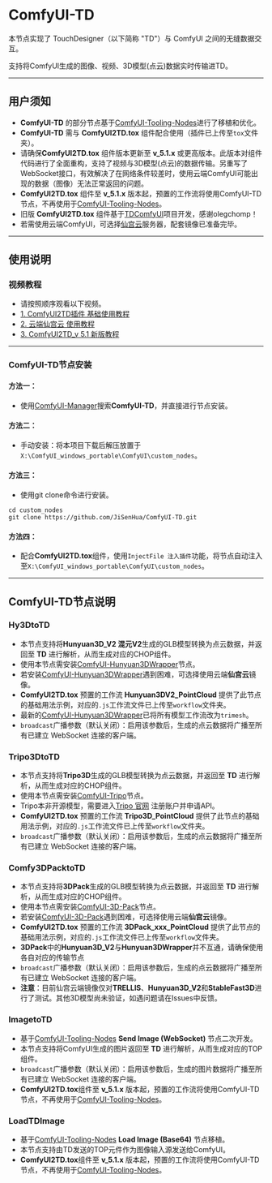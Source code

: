 # ComfyUI-TD

本节点实现了 TouchDesigner（以下简称 "TD"）与 ComfyUI 之间的无缝数据交互。

支持将ComfyUI生成的图像、视频、3D模型(点云)数据实时传输进TD。

---

## 用户须知
- **ComfyUI-TD** 的部分节点基于[ComfyUI-Tooling-Nodes](https://github.com/Acly/comfyui-tooling-nodes/tree/main)进行了移植和优化。
- **ComfyUI-TD** 需与 **ComfyUI2TD.tox** 组件配合使用（插件已上传至`tox`文件夹）。  
- 请确保**ComfyUI2TD.tox** 组件版本更新至 **v_5.1.x** 或更高版本。此版本对组件代码进行了全面重构，支持了视频与3D模型(点云)的数据传输。另重写了WebSocket接口，有效解决了在网络条件较差时，使用云端ComfyUI可能出现的数据（图像）无法正常返回的问题。   
- **ComfyUI2TD.tox** 组件至 **v_5.1.x** 版本起，预置的工作流将使用ComfyUI-TD节点，不再使用于[ComfyUI-Tooling-Nodes](https://github.com/Acly/comfyui-tooling-nodes/tree/main)。
- 旧版 **ComfyUI2TD.tox** 组件基于[TDComfyUI](https://github.com/olegchomp/TDComfyUI)项目开发，感谢olegchomp！
- 若需使用云端ComfyUI，可选择[仙宫云](https://github.com/Acly/comfyui-tooling-nodes/tree/main)服务器，配套镜像已准备完毕。
  
---


## 使用说明
### 视频教程
- 请按照顺序观看以下视频。
- [1. ComfyUI2TD插件 基础使用教程](https://github.com/Acly/comfyui-tooling-nodes/tree/main)
- [2. 云端仙宫云 使用教程](https://github.com/Acly/comfyui-tooling-nodes/tree/main)
- [3. ComfyUI2TD_v 5.1 新版教程](https://github.com/Acly/comfyui-tooling-nodes/tree/main)

---

### ComfyUI-TD节点安装 
#### 方法一：  
- 使用[ComfyUI-Manager](https://github.com/ltdrdata/ComfyUI-Manager?tab=readme-ov-file)搜索**ComfyUI-TD**，并直接进行节点安装。  

#### 方法二：  
- 手动安装：将本项目下载后解压放置于`X:\ComfyUI_windows_portable\ComfyUI\custom_nodes`。

#### 方法三： 
- 使用git clone命令进行安装。
```
cd custom_nodes
git clone https://github.com/JiSenHua/ComfyUI-TD.git
```
#### 方法四：  
- 配合**ComfyUI2TD.tox**组件，使用`InjectFile 注入插件`功能，将节点自动注入至`X:\ComfyUI_windows_portable\ComfyUI\custom_nodes`。

---

## ComfyUI-TD节点说明 

### Hy3DtoTD

- 本节点支持将**Hunyuan3D_V2 混元V2**生成的GLB模型转换为点云数据，并返回至 **TD** 进行解析，从而生成对应的CHOP组件。
- 使用本节点需安装[ComfyUI-Hunyuan3DWrapper](https://github.com/kijai/ComfyUI-Hunyuan3DWrapper)节点。  
- 若安装[ComfyUI-Hunyuan3DWrapper](https://github.com/kijai/ComfyUI-Hunyuan3DWrapper)遇到困难，可选择使用云端**仙宫云**镜像。  
- **ComfyUI2TD.tox** 预置的工作流 **Hunyuan3DV2_PointCloud** 提供了此节点的基础用法示例，对应的`.js`工作流文件已上传至`workflow`文件夹。
- 最新的[ComfyUI-Hunyuan3DWrapper](https://github.com/kijai/ComfyUI-Hunyuan3DWrapper)已将所有模型工作流改为`trimesh`。
- `broadcast`广播参数（默认关闭）：启用该参数后，生成的点云数据将广播至所有已建立 WebSocket 连接的客户端。

### Tripo3DtoTD

- 本节点支持将**Tripo3D**生成的GLB模型转换为点云数据，并返回至 **TD** 进行解析，从而生成对应的CHOP组件。
- 使用本节点需安装[ComfyUI-Tripo](https://github.com/VAST-AI-Research/ComfyUI-Tripo)节点。  
- Tripo本非开源模型，需要进入[Tripo 官网](https://platform.tripo3d.ai/) 注册账户并申请API。
- **ComfyUI2TD.tox** 预置的工作流 **Tripo3D_PointCloud** 提供了此节点的基础用法示例，对应的`.js`工作流文件已上传至`workflow`文件夹。
- `broadcast`广播参数（默认关闭）：启用该参数后，生成的点云数据将广播至所有已建立 WebSocket 连接的客户端。

### Comfy3DPacktoTD

- 本节点支持将**3DPack**生成的GLB模型转换为点云数据，并返回至 **TD** 进行解析，从而生成对应的CHOP组件。
- 使用本节点需安装[ComfyUI-3D-Pack](https://github.com/MrForExample/ComfyUI-3D-Pack)节点。  
- 若安装[ComfyUI-3D-Pack](https://github.com/MrForExample/ComfyUI-3D-Pack)遇到困难，可选择使用云端**仙宫云**镜像。
- **ComfyUI2TD.tox** 预置的工作流 **3DPack_xxx_PointCloud** 提供了此节点的基础用法示例，对应的`.js`工作流文件已上传至`workflow`文件夹。
- **3DPack**中的**Hunyuan3D_V2**与**Hunyuan3DWrapper**并不互通，请确保使用各自对应的传输节点
- `broadcast`广播参数（默认关闭）：启用该参数后，生成的点云数据将广播至所有已建立 WebSocket 连接的客户端。
- **注意**：目前仙宫云端镜像仅对**TRELLIS**、**Hunyuan3D_V2**和**StableFast3D**进行了测试。其他3D模型尚未验证，如遇问题请在Issues中反馈。

### ImagetoTD

- 基于[ComfyUI-Tooling-Nodes](https://github.com/Acly/comfyui-tooling-nodes/tree/main) **Send Image (WebSocket)** 节点二次开发。
- 本节点支持将ComfyUI生成的图片返回至 **TD** 进行解析，从而生成对应的TOP组件。
- `broadcast`广播参数（默认关闭）：启用该参数后，生成的图片数据将广播至所有已建立 WebSocket 连接的客户端。
- **ComfyUI2TD.tox**组件至 **v_5.1.x** 版本起，预置的工作流将使用ComfyUI-TD节点，不再使用于[ComfyUI-Tooling-Nodes](https://github.com/Acly/comfyui-tooling-nodes/tree/main)。

### LoadTDImage

- 基于[ComfyUI-Tooling-Nodes](https://github.com/Acly/comfyui-tooling-nodes/tree/main) **Load Image (Base64)** 节点移植。
- 本节点支持由TD发送的TOP元件作为图像输入源发送给ComfyUI。
- **ComfyUI2TD.tox**组件至 **v_5.1.x** 版本起，预置的工作流将使用ComfyUI-TD节点，不再使用于[ComfyUI-Tooling-Nodes](https://github.com/Acly/comfyui-tooling-nodes/tree/main)。

